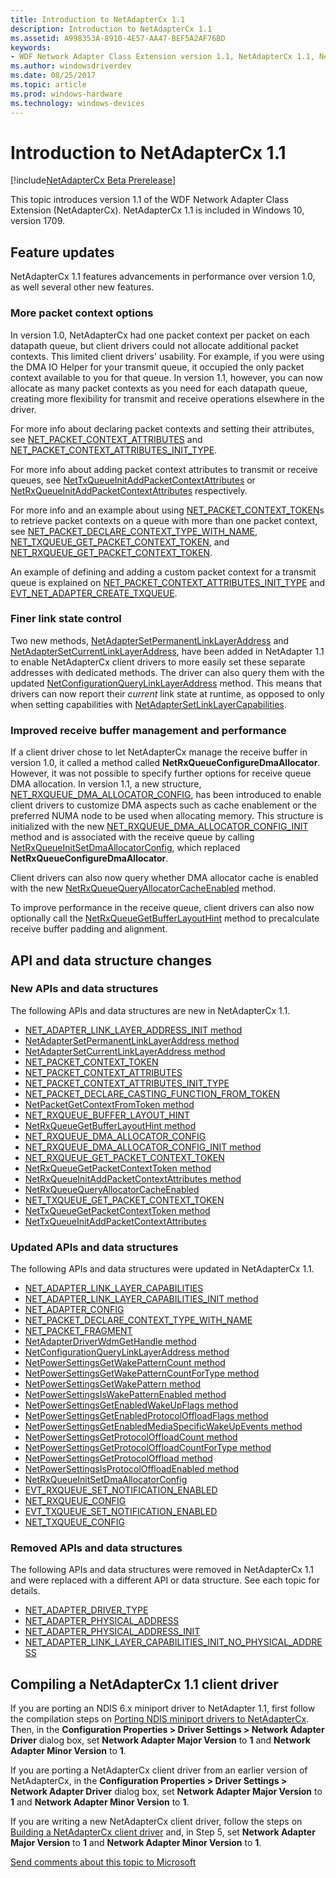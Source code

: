 ```yaml
---
title: Introduction to NetAdapterCx 1.1
description: Introduction to NetAdapterCx 1.1
ms.assetid: A998353A-8910-4E57-AA47-BEF5A2AF76BD
keywords:
- WDF Network Adapter Class Extension version 1.1, NetAdapterCx 1.1, NetCx 1.1
ms.author: windowsdriverdev
ms.date: 08/25/2017
ms.topic: article
ms.prod: windows-hardware
ms.technology: windows-devices
---
```


# Introduction to NetAdapterCx 1.1

[!include[NetAdapterCx Beta Prerelease](../netcx-beta-prerelease.md)]

This topic introduces version 1.1 of the WDF Network Adapter Class Extension (NetAdapterCx). NetAdapterCx 1.1 is included in Windows 10, version 1709.

## Feature updates

NetAdapterCx 1.1 features advancements in performance over version 1.0, as well several other new features.

### More packet context options 

In version 1.0, NetAdapterCx had one packet context per packet on each datapath queue, but client drivers could not allocate additional packet contexts. This limited client drivers' usability. For example, if you were using the DMA IO Helper for your transmit queue, it occupied the only packet context available to you for that queue. In version 1.1, however, you can now allocate as many packet contexts as you need for each datapath queue, creating more flexibility for transmit and receive operations elsewhere in the driver.

For more info about declaring packet contexts and setting their attributes, see [NET_PACKET_CONTEXT_ATTRIBUTES](net-packet-context-attributes.md) and [NET_PACKET_CONTEXT_ATTRIBUTES_INIT_TYPE](net-packet-context-attributes-init-type.md).

For more info about adding packet context attributes to transmit or receive queues, see [NetTxQueueInitAddPacketContextAttributes](nettxqueueinitaddpacketcontextattributes.md) or [NetRxQueueInitAddPacketContextAttributes](netrxqueueinitaddpacketcontextattributes.md) respectively.

For more info and an example about using [NET_PACKET_CONTEXT_TOKEN](net-packet-context-token.md)s to retrieve packet contexts on a queue with more than one packet context, see [NET_PACKET_DECLARE_CONTEXT_TYPE_WITH_NAME](net-packet-declare-context-type-with-name.md), [NET_TXQUEUE_GET_PACKET_CONTEXT_TOKEN](net-txqueue-get-packet-context-token.md), and [NET_RXQUEUE_GET_PACKET_CONTEXT_TOKEN](net-rxqueue-get-packet-context-token.md).

An example of defining and adding a custom packet context for a transmit queue is explained on [NET_PACKET_CONTEXT_ATTRIBUTES_INIT_TYPE](net-packet-context-attributes-init-type.md) and [EVT_NET_ADAPTER_CREATE_TXQUEUE](evt-net-adapter-create-txqueue.md).

### Finer link state control

Two new methods, [NetAdapterSetPermanentLinkLayerAddress](netadaptersetpermanentlinklayeraddress.md) and [NetAdapterSetCurrentLinkLayerAddress](netadaptersetcurrentlinklayeraddress.md), have been added in NetAdapter 1.1 to enable NetAdapterCx client drivers to more easily set these separate addresses with dedicated methods. The driver can also query them with the updated [NetConfigurationQueryLinkLayerAddress](netconfigurationquerylinklayeraddress.md) method. This means that drivers can now report their *current* link state at runtime, as opposed to only when setting capabilities with [NetAdapterSetLinkLayerCapabilities](netadaptersetlinklayercapabilities.md).

### Improved receive buffer management and performance

If a client driver chose to let NetAdapterCx manage the receive buffer in version 1.0, it called a method called **NetRxQueueConfigureDmaAllocator**. However, it was not possible to specify further options for receive queue DMA allocation. In version 1.1, a new structure, [NET_RXQUEUE_DMA_ALLOCATOR_CONFIG](net-rxqueue-dma-allocator-config.md), has been introduced to enable client drivers to customize DMA aspects such as cache enablement or the preferred NUMA node to be used when allocating memory. This structure is initialized with the new [NET_RXQUEUE_DMA_ALLOCATOR_CONFIG_INIT](net-rxqueue-dma-allocator-config-init.md) method and is associated with the receive queue by calling [NetRxQueueInitSetDmaAllocatorConfig](netrxqueueinitsetdmaallocatorconfig.md), which replaced **NetRxQueueConfigureDmaAllocator**.

Client drivers can also now query whether DMA allocator cache is enabled with the new [NetRxQueueQueryAllocatorCacheEnabled](netrxqueuequeryallocatorcacheenabled.md) method.

To improve performance in the receive queue, client drivers can also now optionally call the [NetRxQueueGetBufferLayoutHint](netrxqueuegetbufferlayouthint.md) method to precalculate receive buffer padding and alignment.

## API and data structure changes

### New APIs and data structures

The following APIs and data structures are new in NetAdapterCx 1.1.

- [NET_ADAPTER_LINK_LAYER_ADDRESS_INIT method](net-adapter-link-layer-address-init.md)
- [NetAdapterSetPermanentLinkLayerAddress method](netadaptersetpermanentlinklayeraddress.md)
- [NetAdapterSetCurrentLinkLayerAddress method](netadaptersetcurrentlinklayeraddress.md)
- [NET_PACKET_CONTEXT_TOKEN](net-packet-context-token.md)
- [NET_PACKET_CONTEXT_ATTRIBUTES](net-packet-context-attributes.md)
- [NET_PACKET_CONTEXT_ATTRIBUTES_INIT_TYPE](net-packet-context-attributes-init-type.md)
- [NET_PACKET_DECLARE_CASTING_FUNCTION_FROM_TOKEN](net-packet-declare-casting-function-from-token.md)
- [NetPacketGetContextFromToken method](netpacketgetcontextfromtoken.md)
- [NET_RXQUEUE_BUFFER_LAYOUT_HINT](net-rxqueue-buffer-layout-hint.md)
- [NetRxQueueGetBufferLayoutHint method](netrxqueuegetbufferlayouthint.md)
- [NET_RXQUEUE_DMA_ALLOCATOR_CONFIG](net-rxqueue-dma-allocator-config.md)
- [NET_RXQUEUE_DMA_ALLOCATOR_CONFIG_INIT method](net-rxqueue-dma-allocator-config-init.md)
- [NET_RXQUEUE_GET_PACKET_CONTEXT_TOKEN](net-rxqueue-get-packet-context-token.md)
- [NetRxQueueGetPacketContextToken method](netrxqueuegetpacketcontexttoken.md)
- [NetRxQueueInitAddPacketContextAttributes method](netrxqueueinitaddpacketcontextattributes.md)
- [NetRxQueueQueryAllocatorCacheEnabled](netrxqueuequeryallocatorcacheenabled.md)
- [NET_TXQUEUE_GET_PACKET_CONTEXT_TOKEN](net-txqueue-get-packet-context-token.md)
- [NetTxQueueGetPacketContextToken method](nettxqueuegetpacketcontexttoken.md)
- [NetTxQueueInitAddPacketContextAttributes](nettxqueueinitaddpacketcontextattributes.md)

### Updated APIs and data structures

The following APIs and data structures were updated in NetAdapterCx 1.1.

- [NET_ADAPTER_LINK_LAYER_CAPABILITIES](net-adapter-link-layer-capabilities.md)
- [NET_ADAPTER_LINK_LAYER_CAPABILITIES_INIT method](net-adapter-link-layer-capabilities-init.md)
- [NET_ADAPTER_CONFIG](net-adapter-config.md)
- [NET_PACKET_DECLARE_CONTEXT_TYPE_WITH_NAME](net-packet-declare-context-type-with-name.md)
- [NET_PACKET_FRAGMENT](net-packet-fragment.md)
- [NetAdapterDriverWdmGetHandle method](netadapterdriverwdmgethandle.md)
- [NetConfigurationQueryLinkLayerAddress method](netconfigurationquerylinklayeraddress.md)
- [NetPowerSettingsGetWakePatternCount method](netpowersettingsgetwakepatterncount.md)
- [NetPowerSettingsGetWakePatternCountForType method](netpowersettingsgetwakepatterncountfortype.md)
- [NetPowerSettingsGetWakePattern method](netpowersettingsgetwakepattern.md)
- [NetPowerSettingsIsWakePatternEnabled method](netpowersettingsiswakepatternenabled.md)
- [NetPowerSettingsGetEnabledWakeUpFlags method](netpowersettingsgetenabledwakeupflags.md)
- [NetPowerSettingsGetEnabledProtocolOffloadFlags method](netpowersettingsgetenabledprotocoloffloadflags.md)
- [NetPowerSettingsGetEnabledMediaSpecificWakeUpEvents method](netpowersettingsgetenabledmediaspecificwakeupevents.md)
- [NetPowerSettingsGetProtocolOffloadCount method](netpowersettingsgetprotocoloffloadcount.md)
- [NetPowerSettingsGetProtocolOffloadCountForType method](netpowersettingsgetprotocoloffloadcountfortype.md)
- [NetPowerSettingsGetProtocolOffload method](netpowersettingsgetprotocoloffload.md)
- [NetPowerSettingsIsProtocolOffloadEnabled method](netpowersettingsisprotocoloffloadenabled.md)
- [NetRxQueueInitSetDmaAllocatorConfig](netrxqueueinitsetdmaallocatorconfig.md)
- [EVT_RXQUEUE_SET_NOTIFICATION_ENABLED](evt-rxqueue-set-notification-enabled.md)
- [NET_RXQUEUE_CONFIG](net-rxqueue-config.md)
- [EVT_TXQUEUE_SET_NOTIFICATION_ENABLED](evt-txqueue-set-notification-enabled.md)
- [NET_TXQUEUE_CONFIG](net-txqueue-config.md)

### Removed APIs and data structures

The following APIs and data structures were removed in NetAdapterCx 1.1 and were replaced with a different API or data structure. See each topic for details.

- [NET_ADAPTER_DRIVER_TYPE](net-adapter-driver-type.md)
- [NET_ADAPTER_PHYSICAL_ADDRESS](net-adapter-physical-address.md)
- [NET_ADAPTER_PHYSICAL_ADDRESS_INIT](net-adapter-physical-address-init.md)
- [NET_ADAPTER_LINK_LAYER_CAPABILITIES_INIT_NO_PHYSICAL_ADDRESS](net-adapter-link-layer-capabilities-init-no-physical-address.md)

## Compiling a NetAdapterCx 1.1 client driver

If you are porting an NDIS 6.x miniport driver to NetAdapter 1.1, first follow the compilation steps on [Porting NDIS miniport drivers to NetAdapterCx](porting-ndis-miniport-drivers-to-netadaptercx.md). Then, in the **Configuration Properties > Driver Settings > Network Adapter Driver** dialog box, set **Network Adapter Major Version** to **1** and **Network Adapter Minor Version** to **1**.

If you are porting a NetAdapterCx client driver from an earlier version of NetAdapterCx, in the **Configuration Properties > Driver Settings > Network Adapter Driver** dialog box, set **Network Adapter Major Version** to **1** and **Network Adapter Minor Version** to **1**.

If you are writing a new NetAdapterCx client driver, follow the steps on [Building a NetAdapterCx client driver](building-a-netadaptercx-client-driver.md) and, in Step 5, set **Network Adapter Major Version** to **1** and **Network Adapter Minor Version** to **1**.

[Send comments about this topic to Microsoft](mailto:wsddocfb@microsoft.com?subject=Documentation%20feedback%20%5Bp_mb\p_mb%5D:%20Planning%20your%20APN%20database%20submission%20%20RELEASE:%20%281/18/2017%29&body=%0A%0APRIVACY%20STATEMENT%0A%0AWe%20use%20your%20feedback%20to%20improve%20the%20documentation.%20We%20don't%20use%20your%20email%20address%20for%20any%20other%20purpose,%20and%20we'll%20remove%20your%20email%20address%20from%20our%20system%20after%20the%20issue%20that%20you're%20reporting%20is%20fixed.%20While%20we're%20working%20to%20fix%20this%20issue,%20we%20might%20send%20you%20an%20email%20message%20to%20ask%20for%20more%20info.%20Later,%20we%20might%20also%20send%20you%20an%20email%20message%20to%20let%20you%20know%20that%20we've%20addressed%20your%20feedback.%0A%0AFor%20more%20info%20about%20Microsoft's%20privacy%20policy,%20see%20http://privacy.microsoft.com/default.aspx. "Send comments about this topic to Microsoft")